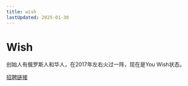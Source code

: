 ```yaml
---
title: wish
lastUpdated: 2025-01-30
---
```

# Wish

创始人有俄罗斯人和华人，在2017年左右火过一阵，现在是You Wish状态。

[招聘链接](https://www.wish.com/careers#teams)
